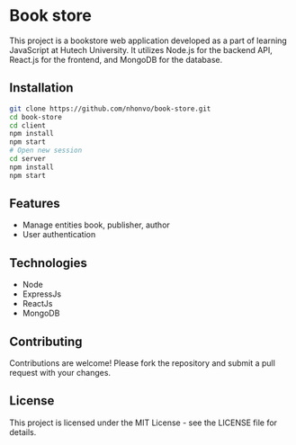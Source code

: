 # Book store

This project is a bookstore web application developed as a part of learning JavaScript at Hutech University. It utilizes Node.js for the backend API, React.js for the frontend, and MongoDB for the database.

## Installation

```bash
git clone https://github.com/nhonvo/book-store.git
cd book-store
cd client
npm install
npm start
# Open new session
cd server
npm install
npm start
```

## Features

- Manage entities book, publisher, author
- User authentication

## Technologies

- Node
- ExpressJs
- ReactJs
- MongoDB

## Contributing

Contributions are welcome! Please fork the repository and submit a pull request with your changes.

## License

This project is licensed under the MIT License - see the LICENSE file for details.
